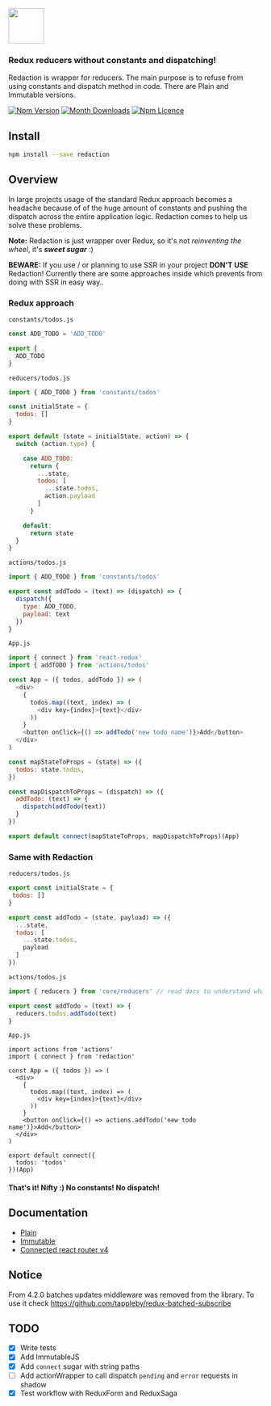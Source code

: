 <p>
  <img src="./images/redaction-logo-big.png" height="70" />
</p>

### Redux reducers without constants and dispatching!

Redaction is wrapper for reducers. The main purpose is to refuse from using constants and dispatch method in code.
There are Plain and Immutable versions.

[![Npm Version](https://badge.fury.io/js/redaction.svg)](https://www.npmjs.com/package/redaction)
[![Month Downloads](https://img.shields.io/npm/dm/redaction.svg)](http://npm-stat.com/charts.html?package=redaction)
[![Npm Licence](https://img.shields.io/npm/l/redaction.svg)](https://www.npmjs.com/package/redaction)


## Install

```bash
npm install --save redaction
```


## Overview

In large projects usage of the standard Redux approach becomes a headache because of of the huge amount of constants and pushing the dispatch across the entire application logic. Redaction comes to help us solve these problems.

**Note:** Redaction is just wrapper over Redux, so it's not *reinventing the wheel*, it's **_sweet sugar_** :)

**BEWARE:** If you use / or planning to use SSR in your project **DON'T USE** Redaction! Currently there are some approaches inside which prevents from doing with SSR in easy way..

### Redux approach

`constants/todos.js`
```js
const ADD_TODO = 'ADD_TODO'

export {
  ADD_TODO
}
```

`reducers/todos.js`
```js
import { ADD_TODO } from 'constants/todos'

const initialState = {
  todos: []
}

export default (state = initialState, action) => {
  switch (action.type) {

    case ADD_TODO:
      return {
        ...state,
        todos: [
          ...state.todos,
          action.payload
        ]
      }

    default:
      return state
  }
}
```

`actions/todos.js`
```js
import { ADD_TODO } from 'constants/todos'

export const addTodo = (text) => (dispatch) => {
  dispatch({
    type: ADD_TODO,
    payload: text
  })
}
```

`App.js`
```js
import { connect } from 'react-redux'
import { addTODO } from 'actions/todos' 

const App = ({ todos, addTodo }) => (
  <div>
    {
      todos.map((text, index) => (
        <div key={index}>{text}</div>
      ))
    }
    <button onClick={() => addTodo('new todo name')}>Add</button>
  </div>
)

const mapStateToProps = (state) => ({
  todos: state.todos,
})

const mapDispatchToProps = (dispatch) => ({
  addTodo: (text) => {
    dispatch(addTodo(text))
  }
})

export default connect(mapStateToProps, mapDispatchToProps)(App)
```

### Same with Redaction

`reducers/todos.js`
```js
export const initialState = {
 todos: []
}

export const addTodo = (state, payload) => ({ 
  ...state, 
  todos: [ 
    ...state.todos, 
    payload 
  ]
})
```

`actions/todos.js`
```js
import { reducers } from 'core/reducers' // read docs to understand what core folder means

export const addTodo = (text) => {
  reducers.todos.addTodo(text)
}
```

`App.js`
```
import actions from 'actions'
import { connect } from 'redaction' 

const App = ({ todos }) => (
  <div>
    {
      todos.map((text, index) => (
        <div key={index}>{text}</div>
      ))
    }
    <button onClick={() => actions.addTodo('new todo name')}>Add</button>
  </div>
)

export default connect({
  todos: 'todos'
})(App)
```

#### That's it! Nifty :) No constants! No dispatch!


## Documentation

- [Plain](https://github.com/pavelivanov/redaction/tree/master/docs/Plain.md)
- [Immutable](https://github.com/pavelivanov/redaction/tree/master/docs/Immutable.md)
- [Connected react router v4](https://github.com/pavelivanov/redaction/tree/master/docs/ConnectedRouter.md)

## Notice

From 4.2.0 batches updates middleware was removed from the library. To use it check https://github.com/tappleby/redux-batched-subscribe


## TODO

- [x] Write tests
- [x] Add ImmutableJS
- [x] Add `connect` sugar with string paths
- [ ] Add actionWrapper to call dispatch `pending` and `error` requests in shadow
- [x] Test workflow with ReduxForm and ReduxSaga
